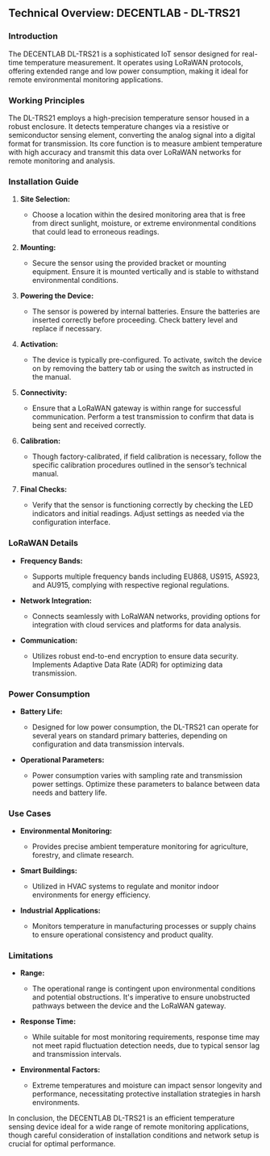 ## Technical Overview: DECENTLAB - DL-TRS21

### Introduction
The DECENTLAB DL-TRS21 is a sophisticated IoT sensor designed for real-time temperature measurement. It operates using LoRaWAN protocols, offering extended range and low power consumption, making it ideal for remote environmental monitoring applications.

### Working Principles
The DL-TRS21 employs a high-precision temperature sensor housed in a robust enclosure. It detects temperature changes via a resistive or semiconductor sensing element, converting the analog signal into a digital format for transmission. Its core function is to measure ambient temperature with high accuracy and transmit this data over LoRaWAN networks for remote monitoring and analysis.

### Installation Guide

1. **Site Selection:**
   - Choose a location within the desired monitoring area that is free from direct sunlight, moisture, or extreme environmental conditions that could lead to erroneous readings.

2. **Mounting:**
   - Secure the sensor using the provided bracket or mounting equipment. Ensure it is mounted vertically and is stable to withstand environmental conditions.

3. **Powering the Device:**
   - The sensor is powered by internal batteries. Ensure the batteries are inserted correctly before proceeding. Check battery level and replace if necessary.

4. **Activation:**
   - The device is typically pre-configured. To activate, switch the device on by removing the battery tab or using the switch as instructed in the manual.

5. **Connectivity:**
   - Ensure that a LoRaWAN gateway is within range for successful communication. Perform a test transmission to confirm that data is being sent and received correctly.

6. **Calibration:**
   - Though factory-calibrated, if field calibration is necessary, follow the specific calibration procedures outlined in the sensor’s technical manual.

7. **Final Checks:**
   - Verify that the sensor is functioning correctly by checking the LED indicators and initial readings. Adjust settings as needed via the configuration interface.

### LoRaWAN Details

- **Frequency Bands:**
  - Supports multiple frequency bands including EU868, US915, AS923, and AU915, complying with respective regional regulations.

- **Network Integration:**
  - Connects seamlessly with LoRaWAN networks, providing options for integration with cloud services and platforms for data analysis.

- **Communication:**
  - Utilizes robust end-to-end encryption to ensure data security. Implements Adaptive Data Rate (ADR) for optimizing data transmission.

### Power Consumption

- **Battery Life:**
  - Designed for low power consumption, the DL-TRS21 can operate for several years on standard primary batteries, depending on configuration and data transmission intervals.

- **Operational Parameters:**
  - Power consumption varies with sampling rate and transmission power settings. Optimize these parameters to balance between data needs and battery life.

### Use Cases

- **Environmental Monitoring:**
  - Provides precise ambient temperature monitoring for agriculture, forestry, and climate research.

- **Smart Buildings:**
  - Utilized in HVAC systems to regulate and monitor indoor environments for energy efficiency.

- **Industrial Applications:**
  - Monitors temperature in manufacturing processes or supply chains to ensure operational consistency and product quality.

### Limitations

- **Range:**
  - The operational range is contingent upon environmental conditions and potential obstructions. It's imperative to ensure unobstructed pathways between the device and the LoRaWAN gateway.

- **Response Time:**
  - While suitable for most monitoring requirements, response time may not meet rapid fluctuation detection needs, due to typical sensor lag and transmission intervals.

- **Environmental Factors:**
  - Extreme temperatures and moisture can impact sensor longevity and performance, necessitating protective installation strategies in harsh environments.

In conclusion, the DECENTLAB DL-TRS21 is an efficient temperature sensing device ideal for a wide range of remote monitoring applications, though careful consideration of installation conditions and network setup is crucial for optimal performance.